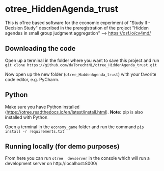# otree_HiddenAgenda_trust

This is oTree based software for the economic experiment of "Study II - Decision Study"
described in the preregistration of the project 
"Hidden agendas in small group judgment aggregation" --> https://osf.io/cv4md/

## Downloading the code
Open up a terminal in the folder where you want to save this project and run
`git clone https://github.com/dalbrechtNL/otree_HiddenAgenda_trust.git`

Now open up the new folder (`otree_HiddenAgenda_trust`) with your favorite code editor, e.g. PyCharm.

## Python
Make sure you have Python installed (https://otree.readthedocs.io/en/latest/install.html). **Note:** pip is also installed with Python.

Open a terminal in the `economy_game` folder and run the command `pip install -r requirements.txt`

## Running locally (for demo purposes)
From here you can run `otree  devserver` in the console which will run a development server on http://localhost:8000/
